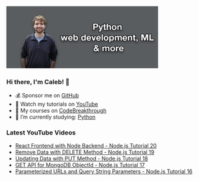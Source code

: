 <img src="github-cover-photo-my-face.jpg" width="400px" />

### Hi there, I'm Caleb! 🍛

- 💰 Sponsor me on [GitHub](https://github.com/sponsors/CalebCurry)
- 🎥 Watch my tutorials on [YouTube](https://www.youtube.com/calebthevideomaker2)
- 📗 My courses on [CodeBreakthrough](https://www.codebreakthrough.com)
- 🤔 I’m currently studying: [Python](https://www.youtube.com/watch?v=s3IvdkCq2_c&t=4254s)

### Latest YouTube Videos
<!-- YOUTUBE:START -->
- [React Frontend with Node Backend - Node.js Tutorial 20](https://www.youtube.com/watch?v=64PnwO2RBGI)
- [Remove Data with DELETE Method - Node.js Tutorial 19](https://www.youtube.com/watch?v=6Mrh1spmmK8)
- [Updating Data with PUT Method - Node.js Tutorial 18](https://www.youtube.com/watch?v=E5axe3ea2vU)
- [GET API for MongoDB ObjectId - Node.js Tutorial 17](https://www.youtube.com/watch?v=78-ZZ6gY5Oo)
- [Parameterized URLs and Query String Parameters - Node.js Tutorial 16](https://www.youtube.com/watch?v=uz10jlwVMNM)
<!-- YOUTUBE:END -->
